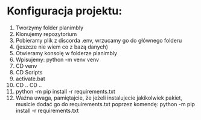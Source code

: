 <h1>Konfiguracja projektu:</h1>

1. Tworzymy folder planimbly
2. Klonujemy repozytorium
3. Pobieramy plik z discorda .env, wrzucamy go do głównego folderu
4. (jeszcze nie wiem co z bazą danych)
5. Otwieramy konsolę w folderze planimbly
6. Wpisujemy: python -m venv venv
7. CD venv
8. CD Scripts
9. activate.bat
10. CD .. CD ..
11. python -m pip install -r requirements.txt
12. Ważna uwaga, pamiętajcie, że jeżeli instalujecie jakikolwiek pakiet, musicie dodać go do requirements.txt poprzez komendę: python -m pip install -r requirements.txt
